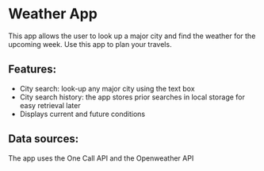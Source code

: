 # Weather App

This app allows the user to look up a major city and find the weather for the upcoming week.  Use this app to plan your travels.

## Features:

- City search: look-up any major city using the text box
- City search history: the app stores prior searches in local storage for easy retrieval later
- Displays current and future conditions

## Data sources:

The app uses the One Call API and the Openweather API 

